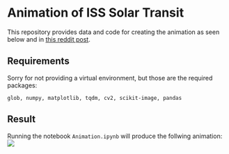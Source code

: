 # Animation of ISS Solar Transit
This repository provides data and code for creating the animation as seen below and in [this reddit post](https://www.reddit.com/r/astrophotography/comments/14fy4rk/iss_solar_transit/).

## Requirements
Sorry for not providing a virtual environment, but those are the required packages:

```
glob, numpy, matplotlib, tqdm, cv2, scikit-image, pandas
```

## Result
Running the notebook `Animation.ipynb` will produce the follwing animation:
![](iss_solar_transit_downsampled.gif)